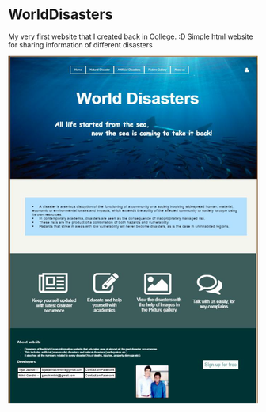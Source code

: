 # WorldDisasters
My very first website that I created back in College. :D
Simple html website for sharing information of different disasters

![ScreenShot](ScreenShot.png)
